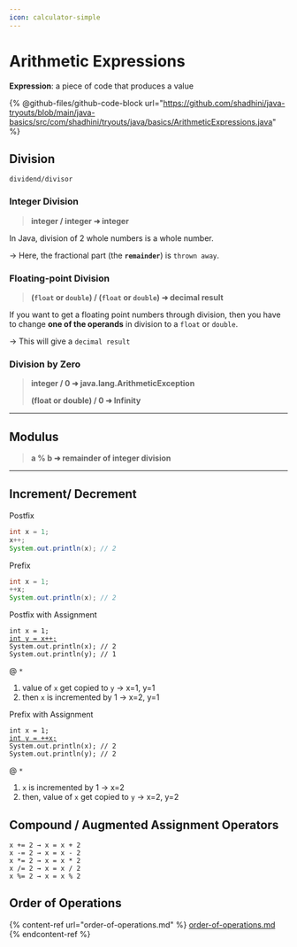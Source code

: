 ```yaml
---
icon: calculator-simple
---
```


# Arithmetic Expressions

**Expression**: a piece of code that produces a value

{% @github-files/github-code-block url="https://github.com/shadhini/java-tryouts/blob/main/java-basics/src/com/shadhini/tryouts/java/basics/ArithmeticExpressions.java" %}





## Division

`dividend/divisor`

### Integer Division

> **integer / integer  ➜  integer**

In Java, division of 2 whole numbers is a whole number.

-> Here, the fractional part (the **`remainder`**) is `thrown away`.

### Floating-point Division

> **(`float` or `double`) / (`float` or `double`)  ➜   decimal result**

If you want to get a floating point numbers through division, then you have to change **one of the operands** in division to a `float` or `double`.

-> This will give a `decimal result`

### Division by Zero

> **integer / 0    ➜     java.lang.ArithmeticException**
>
> **(float or double) / 0    ➜     Infinity**

***

## Modulus

> **a % b    ➜    remainder of integer division**

***

## Increment/ Decrement

Postfix

```java
int x = 1;
x++;
System.out.println(x); // 2
```

Prefix

```java
int x = 1;
++x;
System.out.println(x); // 2
```

Postfix with Assignment

<pre class="language-java"><code class="lang-java">int x = 1;
<a data-footnote-ref href="#user-content-fn-1">int y = x++;</a>
System.out.println(x); // 2
System.out.println(y); // 1
</code></pre>

@ `*`&#x20;

1. value of `x` get copied to `y` → x=1, y=1
2. then `x` is incremented by 1 → x=2, y=1

Prefix with Assignment

<pre class="language-java"><code class="lang-java">int x = 1;
<a data-footnote-ref href="#user-content-fn-1">int y = ++x;</a>
System.out.println(x); // 2
System.out.println(y); // 2
</code></pre>

@ `*`&#x20;

1. `x` is incremented by 1 → x=2
2. then, value of `x` get copied to `y` → x=2, y=2



## Compound / Augmented Assignment Operators

```
x += 2 → x = x + 2
x -= 2 → x = x - 2
x *= 2 → x = x * 2
x /= 2 → x = x / 2
x %= 2 → x = x % 2
```



## Order of Operations

{% content-ref url="order-of-operations.md" %}
[order-of-operations.md](order-of-operations.md)
{% endcontent-ref %}





[^1]: \*
